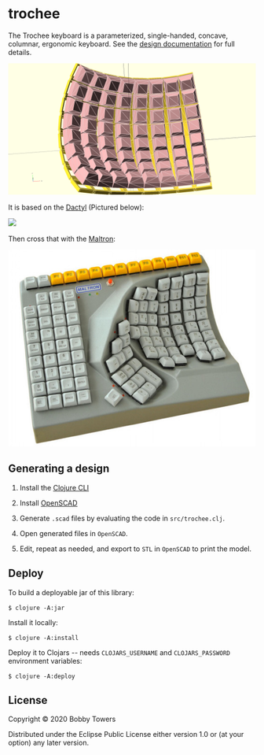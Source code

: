 # trochee

The Trochee keyboard is a parameterized, single-handed, concave, columnar, ergonomic keyboard. See the [design documentation](./doc/design.md) for full details.

![Trochee design](./resources/keys-in-holes.png)

It is based on the [Dactyl](https://github.com/adereth/dactyl-keyboard) (Pictured below):

<img src="https://raw.githubusercontent.com/adereth/dactyl-cave/master/resources/glamourshot.png"/>

Then cross that with the [Maltron](https://www.maltron.com/):

![Maltron single-handed keyboard](./resources/maltron.jpg)

## Generating a design

1. Install the [Clojure CLI](https://clojure.org/guides/getting_started#_clojure_installer_and_cli_tools)

2. Install [OpenSCAD](http://www.openscad.org/)

3. Generate `.scad` files by evaluating the code in `src/trochee.clj`.

4. Open generated files in `OpenSCAD`.

5. Edit, repeat as needed, and export to `STL` in `OpenSCAD` to print the model.

## Deploy

To build a deployable jar of this library:

    $ clojure -A:jar

Install it locally:

    $ clojure -A:install

Deploy it to Clojars -- needs `CLOJARS_USERNAME` and `CLOJARS_PASSWORD` environment variables:

    $ clojure -A:deploy

## License

Copyright © 2020 Bobby Towers

Distributed under the Eclipse Public License either version 1.0 or (at
your option) any later version.
